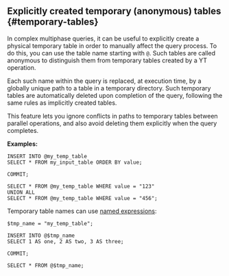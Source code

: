 ## Explicitly created temporary (anonymous) tables {#temporary-tables}

In complex multiphase queries, it can be useful to explicitly create a physical temporary table in order to manually affect the query process. To do this, you can use the table name starting with `@`. Such tables are called anonymous to distinguish them from temporary tables created by a YT operation.

Each such name within the query is replaced, at execution time, by a globally unique path to a table in a temporary directory. Such temporary tables are automatically deleted upon completion of the query, following the same rules as implicitly created tables.

This feature lets you ignore conflicts in paths to temporary tables between parallel operations, and also avoid deleting them explicitly when the query completes.

**Examples:**

```yql
INSERT INTO @my_temp_table
SELECT * FROM my_input_table ORDER BY value;

COMMIT;

SELECT * FROM @my_temp_table WHERE value = "123"
UNION ALL
SELECT * FROM @my_temp_table WHERE value = "456";
```

Temporary table names can use [named expressions](../../expressions.md#named-nodes):

```yql
$tmp_name = "my_temp_table";

INSERT INTO @$tmp_name
SELECT 1 AS one, 2 AS two, 3 AS three;

COMMIT;

SELECT * FROM @$tmp_name;
```